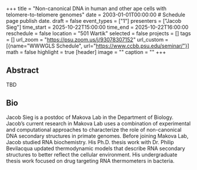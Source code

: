 +++
title = "Non-canonical DNA in human and other ape cells with telomere-to-telomere genomes"
date = 2003-01-01T00:00:00  # Schedule page publish date.
draft = false
event_types = ["1"]
presenters = ["Jacob Sieg"]
time_start = 2025-10-22T15:00:00
time_end = 2025-10-22T16:00:00
reschedule = false
location = "501 Wartik"
selected = false
projects = []
tags = []
url_zoom = "https://psu.zoom.us/j/93078307152"
url_custom = [{name="WWWGLS Schedule", url="https://www.ccbb.psu.edu/seminar/"}]
math = false
highlight = true
[header]
image = ""
caption = ""
+++

## Abstract
TBD


## Bio
Jacob Sieg is a postdoc of Makova Lab in the Department of Biology. Jacob’s current research in Makova Lab uses a combination of experimental and computational approaches to characterize the role of non-canonical DNA secondary structures in primate genomes. Before joining Makova Lab, Jacob studied RNA biochemistry. His Ph.D. thesis work with Dr. Philip Bevilacqua updated thermodynamic models that describe RNA secondary structures to better reflect the cellular environment. His undergraduate thesis work focused on drug targeting RNA thermometers in bacteria.

